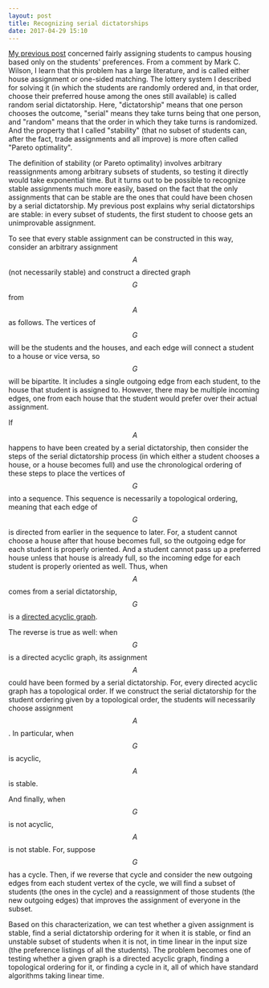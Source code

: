 ```yaml
---
layout: post
title: Recognizing serial dictatorships
date: 2017-04-29 15:10
---
```

[My previous post]({{site.baseurl}}/2017/04/26/santa-cruz-sorting.html) concerned fairly assigning students to campus housing based only on the students' preferences. From a comment by Mark C. Wilson, I learn that this problem has a large literature, and is called either house assignment or one-sided matching. The lottery system I described for solving it (in which the students are randomly ordered and, in that order, choose their preferred house among the ones still available) is called random serial dictatorship. Here, "dictatorship" means that one person chooses the outcome, "serial" means they take turns being that one person, and "random" means that the order in which they take turns is randomized. And the property that I called "stability" (that no subset of students can, after the fact, trade assignments and all improve) is more often called "Pareto optimality".

The definition of stability (or Pareto optimality) involves arbitrary reassignments among arbitrary subsets of students, so testing it directly would take exponential time. But it turns out to be possible to recognize stable assignments much more easily, based on the fact that the only assignments that can be stable are the ones that could have been chosen by a serial dictatorship.
My previous post explains why serial dictatorships are stable: in every subset of students, the first student to choose gets an unimprovable assignment.

To see that every stable assignment can be constructed in this way, consider an arbitrary assignment $$A$$ (not necessarily stable) and construct a directed graph $$G$$ from $$A$$ as follows. The vertices of $$G$$ will be the students and the houses, and each edge will connect a student to a house or vice versa, so $$G$$ will be bipartite. It includes a single outgoing edge from each student, to the house that student is assigned to. However, there may be multiple incoming edges, one from each house that the student would prefer over their actual assignment.

If $$A$$ happens to have been created by a serial dictatorship, then consider the steps of the serial dictatorship process (in which either a student chooses a house, or a house becomes full) and use the chronological ordering of these steps to place the vertices of $$G$$ into a sequence. This sequence is necessarily a topological ordering, meaning that each edge of $$G$$ is directed from earlier in the sequence to later. For, a student cannot choose a house after that house becomes full, so the outgoing edge for each student is properly oriented. And a student cannot pass up a preferred house unless that house is already full, so the incoming edge for each student is properly oriented as well. Thus, when $$A$$ comes from a serial dictatorship, $$G$$ is a [directed acyclic graph](https://en.wikipedia.org/wiki/Directed_acyclic_graph).

The reverse is true as well: when $$G$$ is a directed acyclic graph, its assignment $$A$$ could have been formed by a serial dictatorship. For, every directed acyclic graph has a topological order. If we construct the serial dictatorship for the student ordering given by a topological order, the students will necessarily choose assignment $$A$$. In particular, when $$G$$ is acyclic, $$A$$ is stable.

And finally, when $$G$$ is not acyclic, $$A$$ is not stable. For, suppose $$G$$ has a cycle. Then, if we reverse that cycle and consider the new outgoing edges from each student vertex of the cycle, we will find a subset of students (the ones in the cycle) and a reassignment of those students (the new outgoing edges) that improves the assignment of everyone in the subset.

Based on this characterization, we can test whether a given assignment is stable, find a serial dictatorship ordering for it when it is stable, or find an unstable subset of students when it is not, in time linear in the input size (the preference listings of all the students). The problem becomes one of testing whether a given graph is a directed acyclic graph, finding a topological ordering for it, or finding a cycle in it, all of which have standard algorithms taking linear time.

